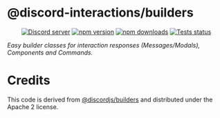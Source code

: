 # @discord-interactions/builders
<div align="center">
  <p>
    <a href="https://discord.gg/BTXJmW4Bh7"><img src="https://img.shields.io/discord/395423304112013334?logo=discord&logoColor=white" alt="Discord server" /></a>
    <a href="https://www.npmjs.com/package/@discord-interactions/builders"><img src="https://img.shields.io/npm/v/@discord-interactions/builders.svg?maxAge=3600" alt="npm version" /></a>
    <a href="https://www.npmjs.com/package/@discord-interactions/builders"><img src="https://img.shields.io/npm/dt/@discord-interactions/builders.svg?maxAge=3600" alt="npm downloads" /></a>
    <a href="https://github.com/ssMMiles/discord-interactions/actions"><img src="https://github.com/ssMMiles/discord-interactions/actions/workflows/tests.yml/badge.svg" alt="Tests status" /></a>
  </p>
</div>

*Easy builder classes for interaction responses (Messages/Modals), Components and Commands.*

# Credits
This code is derived from [@discordjs/builders](https://github.com/discordjs/discord.js/tree/main/packages/builders) and distributed under the Apache 2 license.